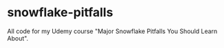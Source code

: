 # snowflake-pitfalls
All code for my Udemy course "Major Snowflake Pitfalls You Should Learn About".

